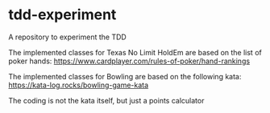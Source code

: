 # tdd-experiment

A repository to experiment the TDD

The implemented classes for Texas No Limit HoldEm are based on the list of poker hands:
https://www.cardplayer.com/rules-of-poker/hand-rankings

The implemented classes for Bowling are based on the following kata:
https://kata-log.rocks/bowling-game-kata

The coding is not the kata itself, but just a points calculator
